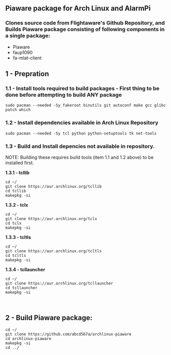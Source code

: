 ## Piaware package for Arch Linux and AlarmPi
### Clones source code from Flightaware's Github Repository, and Builds Piaware package consisting of following components in a single package:</br>
- Piaware
- faup1090
- fa-mlat-client

## 1 - Prepration </br>
### 1.1 - Install tools required to build packages - First thing to be done before attempting to build ANY package </br>
`sudo pacman --needed -Sy fakeroot binutils git autoconf make gcc glibc patch which`
</br>
### 1.2 - Install dependencies available in Arch Linux Repository </br>
`sudo pacman --needed -Sy tcl python python-setuptools tk net-tools `
</br>
### 1.3 - Build and Install depencies not available in repository.</br>
NOTE: Building these requires build tools (item 1.1 and 1.2 above) to be installed first.</br>

**1.3.1 - tcllib** </br>
```
cd ~/
git clone https://aur.archlinux.org/tcllib  
cd tcllib  
makepkg -si  
```

**1.3.2 - tclx** </br>

```
cd ~/
git clone https://aur.archlinux.org/tclx  
cd tclx  
makepkg -si  
```

**1.3.3 - tcltls** </br>
```
cd ~/
git clone https://aur.archlinux.org/tcltls  
cd tcltls  
makepkg -si  
```

**1.3.4 - tcllauncher** </br>
```
cd ~/
git clone https://aur.archlinux.org/tcllauncher  
cd tcllauncher  
makepkg -si  
```
</br>

## 2 - Build Piaware package: </br>

```
cd ~/
git clone https://github.com/abcd567a/archlinux-piaware   
cd archlinux-piaware   
makepkg -si  
cd ../  
```
